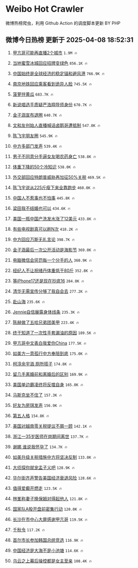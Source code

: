 # Weibo Hot Crawler 



微博热榜爬虫，利用 Github Action 的调度脚本更新 BY PHP 


## 微博今日热榜 更新于 2025-04-08 18:52:31 
1. [甲亢哥可能再直播2个城市](https://s.weibo.com/weibo?q=%23%E7%94%B2%E4%BA%A2%E5%93%A5%E5%8F%AF%E8%83%BD%E5%86%8D%E7%9B%B4%E6%92%AD2%E4%B8%AA%E5%9F%8E%E5%B8%82%23&t=31&band_rank=1&Refer=top) `1.9M 🔥` 

1. [当地蜜雪冰城回应招牌变绿色](https://s.weibo.com/weibo?q=%23%E5%BD%93%E5%9C%B0%E8%9C%9C%E9%9B%AA%E5%86%B0%E5%9F%8E%E5%9B%9E%E5%BA%94%E6%8B%9B%E7%89%8C%E5%8F%98%E7%BB%BF%E8%89%B2%23&t=31&band_rank=2&Refer=top) `856.1K 🔥` 

1. [中国始终是全球经济的稳定锚和避风港](https://s.weibo.com/weibo?q=%23%E4%B8%AD%E5%9B%BD%E5%A7%8B%E7%BB%88%E6%98%AF%E5%85%A8%E7%90%83%E7%BB%8F%E6%B5%8E%E7%9A%84%E7%A8%B3%E5%AE%9A%E9%94%9A%E5%92%8C%E9%81%BF%E9%A3%8E%E6%B8%AF%23&t=31&band_rank=3&Refer=top) `766.9K 🔥` 

1. [南京地铁回应乘客看到诡异人脸](https://s.weibo.com/weibo?q=%23%E5%8D%97%E4%BA%AC%E5%9C%B0%E9%93%81%E5%9B%9E%E5%BA%94%E4%B9%98%E5%AE%A2%E7%9C%8B%E5%88%B0%E8%AF%A1%E5%BC%82%E4%BA%BA%E8%84%B8%23&t=31&band_rank=4&Refer=top) `745.5K 🔥` 

1. [菠萝拌黄瓜](https://s.weibo.com/weibo?q=%E8%8F%A0%E8%90%9D%E6%8B%8C%E9%BB%84%E7%93%9C&t=31&band_rank=5&Refer=top) `683.7K 🔥` 

1. [新说唱选手质疑严浩翔导师身份](https://s.weibo.com/weibo?q=%23%E6%96%B0%E8%AF%B4%E5%94%B1%E9%80%89%E6%89%8B%E8%B4%A8%E7%96%91%E4%B8%A5%E6%B5%A9%E7%BF%94%E5%AF%BC%E5%B8%88%E8%BA%AB%E4%BB%BD%23&t=31&band_rank=6&Refer=top) `670.7K 🔥` 

1. [金子涵宣布退圈](https://s.weibo.com/weibo?q=%23%E9%87%91%E5%AD%90%E6%B6%B5%E5%AE%A3%E5%B8%83%E9%80%80%E5%9C%88%23&t=31&band_rank=7&Refer=top) `640.7K 🔥` 

1. [文和友创始人直播喊话卤鹅哥遭抵制](https://s.weibo.com/weibo?q=%23%E6%96%87%E5%92%8C%E5%8F%8B%E5%88%9B%E5%A7%8B%E4%BA%BA%E7%9B%B4%E6%92%AD%E5%96%8A%E8%AF%9D%E5%8D%A4%E9%B9%85%E5%93%A5%E9%81%AD%E6%8A%B5%E5%88%B6%23&t=31&band_rank=8&Refer=top) `547.0K 🔥` 

1. [陈飞宇朋友圈](https://s.weibo.com/weibo?q=%E9%99%88%E9%A3%9E%E5%AE%87%E6%9C%8B%E5%8F%8B%E5%9C%88&t=31&band_rank=9&Refer=top) `545.9K 🔥` 

1. [中方多部门发声](https://s.weibo.com/weibo?q=%23%E4%B8%AD%E6%96%B9%E5%A4%9A%E9%83%A8%E9%97%A8%E5%8F%91%E5%A3%B0%23&t=31&band_rank=10&Refer=top) `539.4K 🔥` 

1. [男子不同意分手逼女友喝农药身亡](https://s.weibo.com/weibo?q=%23%E7%94%B7%E5%AD%90%E4%B8%8D%E5%90%8C%E6%84%8F%E5%88%86%E6%89%8B%E9%80%BC%E5%A5%B3%E5%8F%8B%E5%96%9D%E5%86%9C%E8%8D%AF%E8%BA%AB%E4%BA%A1%23&t=31&band_rank=11&Refer=top) `538.8K 🔥` 

1. [体重下降的50个冷知识](https://s.weibo.com/weibo?q=%E4%BD%93%E9%87%8D%E4%B8%8B%E9%99%8D%E7%9A%8450%E4%B8%AA%E5%86%B7%E7%9F%A5%E8%AF%86&t=31&band_rank=12&Refer=top) `538.0K 🔥` 

1. [外交部回应特朗普威胁再加征50%关税](https://s.weibo.com/weibo?q=%23%E5%A4%96%E4%BA%A4%E9%83%A8%E5%9B%9E%E5%BA%94%E7%89%B9%E6%9C%97%E6%99%AE%E5%A8%81%E8%83%81%E5%86%8D%E5%8A%A0%E5%BE%8150%25%E5%85%B3%E7%A8%8E%23&t=31&band_rank=13&Refer=top) `469.5K 🔥` 

1. [陈飞宇说从225斤瘦下来全靠跑步](https://s.weibo.com/weibo?q=%23%E9%99%88%E9%A3%9E%E5%AE%87%E8%AF%B4%E4%BB%8E225%E6%96%A4%E7%98%A6%E4%B8%8B%E6%9D%A5%E5%85%A8%E9%9D%A0%E8%B7%91%E6%AD%A5%23&t=31&band_rank=14&Refer=top) `460.0K 🔥` 

1. [中国人不惹事也不怕事](https://s.weibo.com/weibo?q=%23%E4%B8%AD%E5%9B%BD%E4%BA%BA%E4%B8%8D%E6%83%B9%E4%BA%8B%E4%B9%9F%E4%B8%8D%E6%80%95%E4%BA%8B%23&t=31&band_rank=15&Refer=top) `445.8K 🔥` 

1. [梁田我不结婚也可以](https://s.weibo.com/weibo?q=%E6%A2%81%E7%94%B0%E6%88%91%E4%B8%8D%E7%BB%93%E5%A9%9A%E4%B9%9F%E5%8F%AF%E4%BB%A5&t=31&band_rank=16&Refer=top) `434.6K 🔥` 

1. [美国一瓶中国产洗发水涨了12美元](https://s.weibo.com/weibo?q=%23%E7%BE%8E%E5%9B%BD%E4%B8%80%E7%93%B6%E4%B8%AD%E5%9B%BD%E4%BA%A7%E6%B4%97%E5%8F%91%E6%B0%B4%E6%B6%A8%E4%BA%8612%E7%BE%8E%E5%85%83%23&t=31&band_rank=17&Refer=top) `433.8K 🔥` 

1. [有些电视剧真可以刷N次](https://s.weibo.com/weibo?q=%23%E6%9C%89%E4%BA%9B%E7%94%B5%E8%A7%86%E5%89%A7%E7%9C%9F%E5%8F%AF%E4%BB%A5%E5%88%B7N%E6%AC%A1%23&t=31&band_rank=18&Refer=top) `418.2K 🔥` 

1. [中方回应万斯无礼言论](https://s.weibo.com/weibo?q=%23%E4%B8%AD%E6%96%B9%E5%9B%9E%E5%BA%94%E4%B8%87%E6%96%AF%E6%97%A0%E7%A4%BC%E8%A8%80%E8%AE%BA%23&t=31&band_rank=19&Refer=top) `398.7K 🔥` 

1. [金子涵最后一次公开活动是海影节](https://s.weibo.com/weibo?q=%23%E9%87%91%E5%AD%90%E6%B6%B5%E6%9C%80%E5%90%8E%E4%B8%80%E6%AC%A1%E5%85%AC%E5%BC%80%E6%B4%BB%E5%8A%A8%E6%98%AF%E6%B5%B7%E5%BD%B1%E8%8A%82%23&t=31&band_rank=20&Refer=top) `369.0K 🔥` 

1. [电脑微信会惩罚每一个分手的人](https://s.weibo.com/weibo?q=%E7%94%B5%E8%84%91%E5%BE%AE%E4%BF%A1%E4%BC%9A%E6%83%A9%E7%BD%9A%E6%AF%8F%E4%B8%80%E4%B8%AA%E5%88%86%E6%89%8B%E7%9A%84%E4%BA%BA&t=31&band_rank=21&Refer=top) `360.9K 🔥` 

1. [经纪人不让祝绪丹体重低于80斤](https://s.weibo.com/weibo?q=%23%E7%BB%8F%E7%BA%AA%E4%BA%BA%E4%B8%8D%E8%AE%A9%E7%A5%9D%E7%BB%AA%E4%B8%B9%E4%BD%93%E9%87%8D%E4%BD%8E%E4%BA%8E80%E6%96%A4%23&t=31&band_rank=22&Refer=top) `352.8K 🔥` 

1. [等iPhone17还是现在抄底16](https://s.weibo.com/weibo?q=%23%E7%AD%89iPhone17%E8%BF%98%E6%98%AF%E7%8E%B0%E5%9C%A8%E6%8A%84%E5%BA%9516%23&t=31&band_rank=23&Refer=top) `284.0K 🔥` 

1. [清华无需宣传分够了我自会去](https://s.weibo.com/weibo?q=%E6%B8%85%E5%8D%8E%E6%97%A0%E9%9C%80%E5%AE%A3%E4%BC%A0%E5%88%86%E5%A4%9F%E4%BA%86%E6%88%91%E8%87%AA%E4%BC%9A%E5%8E%BB&t=31&band_rank=24&Refer=top) `277.2K 🔥` 

1. [赴山海](https://s.weibo.com/weibo?q=%E8%B5%B4%E5%B1%B1%E6%B5%B7&t=31&band_rank=25&Refer=top) `235.6K 🔥` 

1. [Jennie自信展露身体线条](https://s.weibo.com/weibo?q=%23Jennie%E8%87%AA%E4%BF%A1%E5%B1%95%E9%9C%B2%E8%BA%AB%E4%BD%93%E7%BA%BF%E6%9D%A1%23&t=31&band_rank=26&Refer=top) `235.3K 🔥` 

1. [陈赫做了五哈兄弟团美甲](https://s.weibo.com/weibo?q=%E9%99%88%E8%B5%AB%E5%81%9A%E4%BA%86%E4%BA%94%E5%93%88%E5%85%84%E5%BC%9F%E5%9B%A2%E7%BE%8E%E7%94%B2&t=31&band_rank=27&Refer=top) `223.4K 🔥` 

1. [终于知道了一次性手套漏油的原因](https://s.weibo.com/weibo?q=%23%E7%BB%88%E4%BA%8E%E7%9F%A5%E9%81%93%E4%BA%86%E4%B8%80%E6%AC%A1%E6%80%A7%E6%89%8B%E5%A5%97%E6%BC%8F%E6%B2%B9%E7%9A%84%E5%8E%9F%E5%9B%A0%23&t=31&band_rank=28&Refer=top) `189.5K 🔥` 

1. [甲亢哥中文表白我爱你China](https://s.weibo.com/weibo?q=%23%E7%94%B2%E4%BA%A2%E5%93%A5%E4%B8%AD%E6%96%87%E8%A1%A8%E7%99%BD%E6%88%91%E7%88%B1%E4%BD%A0China%23&t=31&band_rank=29&Refer=top) `177.5K 🔥` 

1. [如美方一意孤行中方奉陪到底](https://s.weibo.com/weibo?q=%23%E5%A6%82%E7%BE%8E%E6%96%B9%E4%B8%80%E6%84%8F%E5%AD%A4%E8%A1%8C%E4%B8%AD%E6%96%B9%E5%A5%89%E9%99%AA%E5%88%B0%E5%BA%95%23&t=31&band_rank=30&Refer=top) `175.0K 🔥` 

1. [柯淳余宇涵 厕所搭子](https://s.weibo.com/weibo?q=%E6%9F%AF%E6%B7%B3%E4%BD%99%E5%AE%87%E6%B6%B5%20%E5%8E%95%E6%89%80%E6%90%AD%E5%AD%90&t=31&band_rank=31&Refer=top) `174.8K 🔥` 

1. [留几手离婚前和离婚后的区别](https://s.weibo.com/weibo?q=%23%E7%95%99%E5%87%A0%E6%89%8B%E7%A6%BB%E5%A9%9A%E5%89%8D%E5%92%8C%E7%A6%BB%E5%A9%9A%E5%90%8E%E7%9A%84%E5%8C%BA%E5%88%AB%23&t=31&band_rank=32&Refer=top) `169.9K 🔥` 

1. [美国单边霸凌终将反噬自身](https://s.weibo.com/weibo?q=%23%E7%BE%8E%E5%9B%BD%E5%8D%95%E8%BE%B9%E9%9C%B8%E5%87%8C%E7%BB%88%E5%B0%86%E5%8F%8D%E5%99%AC%E8%87%AA%E8%BA%AB%23&t=31&band_rank=33&Refer=top) `165.0K 🔥` 

1. [马斯克坐不住了](https://s.weibo.com/weibo?q=%23%E9%A9%AC%E6%96%AF%E5%85%8B%E5%9D%90%E4%B8%8D%E4%BD%8F%E4%BA%86%23&t=31&band_rank=34&Refer=top) `157.3K 🔥` 

1. [好友为房琪发声](https://s.weibo.com/weibo?q=%23%E5%A5%BD%E5%8F%8B%E4%B8%BA%E6%88%BF%E7%90%AA%E5%8F%91%E5%A3%B0%23&t=31&band_rank=35&Refer=top) `156.9K 🔥` 

1. [第五人格](https://s.weibo.com/weibo?q=%23%E7%AC%AC%E4%BA%94%E4%BA%BA%E6%A0%BC%23&t=31&band_rank=36&Refer=top) `154.8K 🔥` 

1. [美国对越南零关税提议不屑一顾](https://s.weibo.com/weibo?q=%23%E7%BE%8E%E5%9B%BD%E5%AF%B9%E8%B6%8A%E5%8D%97%E9%9B%B6%E5%85%B3%E7%A8%8E%E6%8F%90%E8%AE%AE%E4%B8%8D%E5%B1%91%E4%B8%80%E9%A1%BE%23&t=31&band_rank=37&Refer=top) `142.1K 🔥` 

1. [浙江一35岁医师在岗期间离世](https://s.weibo.com/weibo?q=%23%E6%B5%99%E6%B1%9F%E4%B8%8035%E5%B2%81%E5%8C%BB%E5%B8%88%E5%9C%A8%E5%B2%97%E6%9C%9F%E9%97%B4%E7%A6%BB%E4%B8%96%23&t=31&band_rank=38&Refer=top) `137.7K 🔥` 

1. [谢娜 谁说我怀孕了](https://s.weibo.com/weibo?q=%E8%B0%A2%E5%A8%9C%20%E8%B0%81%E8%AF%B4%E6%88%91%E6%80%80%E5%AD%95%E4%BA%86&t=31&band_rank=39&Refer=top) `134.7K 🔥` 

1. [如美升级关税措施中方将坚决反制](https://s.weibo.com/weibo?q=%23%E5%A6%82%E7%BE%8E%E5%8D%87%E7%BA%A7%E5%85%B3%E7%A8%8E%E6%8E%AA%E6%96%BD%E4%B8%AD%E6%96%B9%E5%B0%86%E5%9D%9A%E5%86%B3%E5%8F%8D%E5%88%B6%23&t=31&band_rank=40&Refer=top) `133.0K 🔥` 

1. [大侦探你就宠孟子义吧](https://s.weibo.com/weibo?q=%E5%A4%A7%E4%BE%A6%E6%8E%A2%E4%BD%A0%E5%B0%B1%E5%AE%A0%E5%AD%9F%E5%AD%90%E4%B9%89%E5%90%A7&t=31&band_rank=41&Refer=top) `128.9K 🔥` 

1. [华尔街齐声警告美国经济衰退风险](https://s.weibo.com/weibo?q=%23%E5%8D%8E%E5%B0%94%E8%A1%97%E9%BD%90%E5%A3%B0%E8%AD%A6%E5%91%8A%E7%BE%8E%E5%9B%BD%E7%BB%8F%E6%B5%8E%E8%A1%B0%E9%80%80%E9%A3%8E%E9%99%A9%23&t=31&band_rank=42&Refer=top) `128.6K 🔥` 

1. [值得爱癫开燃走](https://s.weibo.com/weibo?q=%E5%80%BC%E5%BE%97%E7%88%B1%E7%99%AB%E5%BC%80%E7%87%83%E8%B5%B0&t=31&band_rank=43&Refer=top) `123.5K 🔥` 

1. [林峯称妻子换保姆对得起他人](https://s.weibo.com/weibo?q=%23%E6%9E%97%E5%B3%AF%E7%A7%B0%E5%A6%BB%E5%AD%90%E6%8D%A2%E4%BF%9D%E5%A7%86%E5%AF%B9%E5%BE%97%E8%B5%B7%E4%BB%96%E4%BA%BA%23&t=31&band_rank=44&Refer=top) `121.8K 🔥` 

1. [国家队A股开盘前密集行动](https://s.weibo.com/weibo?q=%23%E5%9B%BD%E5%AE%B6%E9%98%9FA%E8%82%A1%E5%BC%80%E7%9B%98%E5%89%8D%E5%AF%86%E9%9B%86%E8%A1%8C%E5%8A%A8%23&t=31&band_rank=45&Refer=top) `120.0K 🔥` 

1. [长沙在市中心大屏感谢甲亢哥](https://s.weibo.com/weibo?q=%E9%95%BF%E6%B2%99%E5%9C%A8%E5%B8%82%E4%B8%AD%E5%BF%83%E5%A4%A7%E5%B1%8F%E6%84%9F%E8%B0%A2%E7%94%B2%E4%BA%A2%E5%93%A5&t=31&band_rank=46&Refer=top) `119.5K 🔥` 

1. [千秋令](https://s.weibo.com/weibo?q=%E5%8D%83%E7%A7%8B%E4%BB%A4&t=31&band_rank=47&Refer=top) `117.2K 🔥` 

1. [首尔市长参加韩国总统竞选](https://s.weibo.com/weibo?q=%23%E9%A6%96%E5%B0%94%E5%B8%82%E9%95%BF%E5%8F%82%E5%8A%A0%E9%9F%A9%E5%9B%BD%E6%80%BB%E7%BB%9F%E7%AB%9E%E9%80%89%23&t=31&band_rank=48&Refer=top) `116.9K 🔥` 

1. [中国经济是大海不是小池塘](https://s.weibo.com/weibo?q=%23%E4%B8%AD%E5%9B%BD%E7%BB%8F%E6%B5%8E%E6%98%AF%E5%A4%A7%E6%B5%B7%E4%B8%8D%E6%98%AF%E5%B0%8F%E6%B1%A0%E5%A1%98%23&t=31&band_rank=49&Refer=top) `114.6K 🔥` 

1. [乌云之上幕后操控都是女主至亲](https://s.weibo.com/weibo?q=%E4%B9%8C%E4%BA%91%E4%B9%8B%E4%B8%8A%E5%B9%95%E5%90%8E%E6%93%8D%E6%8E%A7%E9%83%BD%E6%98%AF%E5%A5%B3%E4%B8%BB%E8%87%B3%E4%BA%B2&t=31&band_rank=50&Refer=top) `108.4K 🔥` 

